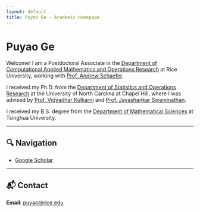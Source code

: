 ```yaml
---
layout: default
title: Puyao Ge - Academic Homepage
---
```


# Puyao Ge

Welcome! I am a Postdoctoral Associate in the [Department of Computational Applied Mathematics and Operations Research](https://cmor.rice.edu/) at Rice University, working with [Prof. Andrew Schaefer](https://profiles.rice.edu/faculty/andrew-schaefer).

I received my Ph.D. from the [Department of Statistics and Operations Research](https://stor.unc.edu/) at the University of North Carolina at Chapel Hill, where I was advised by [Prof. Vidyadhar Kulkarni](https://stor.unc.edu/people/vidyadhar-kulkarni/) and [Prof. Jayashankar Swaminathan](https://www.kenan-flagler.unc.edu/faculty/directory/jayashankar-m-swaminathan/).

I received my B.S. degree from the [Department of Mathematical Sciences](https://www.math.tsinghua.edu.cn/#) at Tsinghua University.


---

## 🔍 Navigation
- [Google Scholar](https://scholar.google.com/citations?user=eNtU8A4AAAAJ&hl=zh-CN&oi=ao) 

---

## 📬 Contact
**Email**: puyao@rice.edu
 
